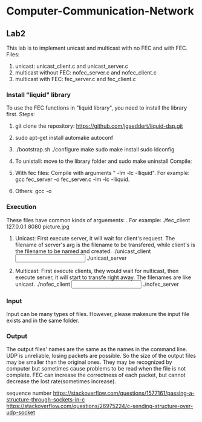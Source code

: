 # Computer-Communication-Network
## Lab2
This lab is to implement unicast and multicast with no FEC and with FEC.
Files:
1. unicast: unicast_client.c and unicast_server.c
2. multicast without FEC: nofec_server.c and nofec_client.c
3. multicast with FEC: fec_server.c and fec_client.c

### Install "liquid" library
To use the FEC functions in "liquid library", you need to install the library first.
Steps:
1. git clone the repository: https://github.com/jgaeddert/liquid-dsp.git
2. sudo apt-get install automake autoconf
3. ./bootstrap.sh
   ./configure
   make
   sudo make install
   sudo ldconfig
4. To unistall: move to the library folder and 
   sudo make uninstall
Compile:

1. With fec files: Compile with arguments " -lm -lc -lliquid". For example: gcc fec_server -o fec_server.c -lm -lc -lliquid.
2. Others: gcc <src> -o <output file>

### Execution
These files have common kinds of arguements: <IP> <PORT> <filename>.
For example:
./fec_client 127.0.0.1 8080 picture.jpg

1. Unicast: First execute server, it will wait for client's request. The filename of server's arg is the filename to be transfered, while client's is the filename to be named and created.
./unicast_client <IP> <PORT> <input filename>
./unicast_server <IP> <PORT> <output filename>
    
2. Multicast: First execute clients, they would wait for nulticast, then execute server, it will start to transfe right away. The filenames are like unicast.
./nofec_client <IP> <PORT> <input filename>
./nofec_server <IP> <PORT> <output filename>

### Input
Input can be many types of files. However, please makesure the input file exists and in the same folder.

### Output
The output files' names are the same as the names in the command line.
UDP is unreliable, losing packets are possible. So the size of the output files may be smaller than the original ones.
They may be recognized by computer but sometimes cause problems to be read when the file is not complete.
FEC can increase the correctness of each packet, but cannot decrease the lost rate(sometimes increase).

sequence number
https://stackoverflow.com/questions/1577161/passing-a-structure-through-sockets-in-c
https://stackoverflow.com/questions/26975224/c-sending-structure-over-udp-socket